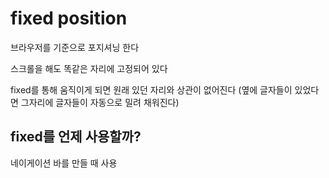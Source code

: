 # fixed position

브라우저를 기준으로 포지셔닝 한다

스크롤을 해도 똑같은 자리에 고정되어 있다

fixed를 통해 움직이게 되면 원래 있던 자리와 상관이 없어진다 (옆에 글자들이 있었다면 그자리에 글자들이 자동으로 밀려 채워진다)

## fixed를 언제 사용할까?

네이게이션 바를 만들 때 사용

